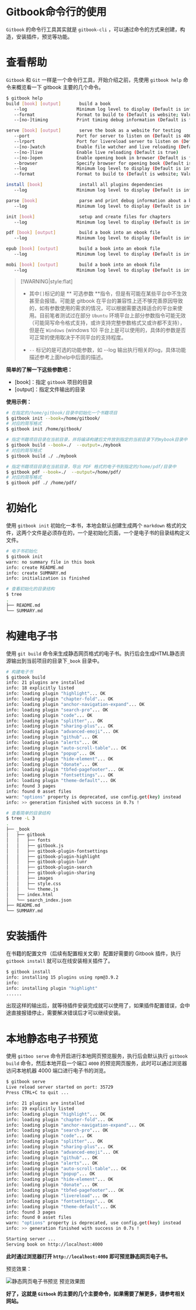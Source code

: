 # Gitbook命令行的使用



 `Gitbook` 的命令行工具其实就是 `gitbook-cli` ，可以通过命令的方式来创建，构造，安装插件，预览等功能。



# 查看帮助



`Gitbook` 和 `Git` 一样是一个命令行工具，开始介绍之前，先使用 `gitbook help` 命令来概览看一下 gitbook 主要的几个命令。

```bash
$ gitbook help
build [book] [output]       build a book
   --log                   Minimum log level to display (Default is info; Values are debug, info, warn, error, disabled)
   --format                Format to build to (Default is website; Values are website, json, ebook)
   --[no-]timing           Print timing debug information (Default is false)

serve [book] [output]       serve the book as a website for testing
   --port                  Port for server to listen on (Default is 4000)
   --lrport                Port for livereload server to listen on (Default is 35729)
   --[no-]watch            Enable file watcher and live reloading (Default is true)
   --[no-]live             Enable live reloading (Default is true)
   --[no-]open             Enable opening book in browser (Default is false)
   --browser               Specify browser for opening book (Default is )
   --log                   Minimum log level to display (Default is info; Values are debug, info, warn, error, disabled)
   --format                Format to build to (Default is website; Values are website, json, ebook)

install [book]              install all plugins dependencies
   --log                   Minimum log level to display (Default is info; Values are debug, info, warn, error, disabled)

parse [book]                parse and print debug information about a book
   --log                   Minimum log level to display (Default is info; Values are debug, info, warn, error, disabled)

init [book]                 setup and create files for chapters
   --log                   Minimum log level to display (Default is info; Values are debug, info, warn, error, disabled)

pdf [book] [output]         build a book into an ebook file
   --log                   Minimum log level to display (Default is info; Values are debug, info, warn, error, disabled)

epub [book] [output]        build a book into an ebook file
   --log                   Minimum log level to display (Default is info; Values are debug, info, warn, error, disabled)

mobi [book] [output]        build a book into an ebook file
   --log                   Minimum log level to display (Default is info; Values are debug, info, warn, error, disabled)
```



> [!WARNING|style:flat]
>
> - 其中```[]```标记的是 ** 可选参数 **指令，但是有可能在某些平台中不生效甚至会报错。可能是 gitbook 在平台的兼容性上还不够完善原因导致的，如有参数使用的需求的情况，可以根据需要选择适合的平台来使用。目前笔者测试过在部分 `Ubuntu` 环境平台上部分参数指令可能无效（可能简写命令格式支持，或许支持完整参数格式又或许都不支持），但是在 `Windows` (windows 10) 平台上是可以使用的，具体的参数是否可正常的使用取决于不同平台的支持程度。
>
> - `--` 标记的是可选的功能参数，如 --log 输出执行相关的log，具体功能描述参考上面help中后面的描述。



**简单的了解一下这些参数吧：**

- [book]：指定 `gitbook` 项目的目录
- [output]：指定文件输出的目录



**使用示例：**

```bash
# 在指定的/home/gitbook/目录中初始化一个书籍项目
$ gitbook init --book=/home/gitbook/
# 对应的简写格式
$ gitbook init /home/gitbook/

# 指定书籍项目目录在当前目录，并将编译构建后文件放到指定的当前目录下的mybook目录中
$ gitbook build --book=./  --output=./mybook
# 对应的简写格式
$ gitbook build ./ ./mybook

# 指定书籍项目目录在当前目录，导出 PDF 格式的电子书到指定的/home/pdf/目录中
$ gitbook pdf --book=./  --output=/home/pdf/
# 对应的简写格式
$ gitbook pdf ./ /home/pdf/
```



# 初始化



使用 `gitbook init` 初始化一本书，本地会默认创建生成两个 `markdown` 格式的文件，这两个文件是必须存在的，一个是初始化页面，一个是电子书的目录结构定义文件。

```bash
# 电子书初始化
$ gitbook init  
warn: no summary file in this book 
info: create README.md 
info: create SUMMARY.md 
info: initialization is finished 

# 查看初始化的目录结构
$ tree
.
├── README.md
└── SUMMARY.md
```



# 构建电子书



使用 `git build` 命令来生成静态网页格式的电子书。执行后会生成HTML静态资源输出到当前项目的目录下`_book` 目录中。

```bash
# 构建电子书
$ gitbook build
info: 21 plugins are installed 
info: 18 explicitly listed 
info: loading plugin "highlight"... OK 
info: loading plugin "chapter-fold"... OK 
info: loading plugin "anchor-navigation-expand"... OK 
info: loading plugin "search-pro"... OK 
info: loading plugin "code"... OK 
info: loading plugin "splitter"... OK 
info: loading plugin "sharing-plus"... OK 
info: loading plugin "advanced-emoji"... OK 
info: loading plugin "github"... OK 
info: loading plugin "alerts"... OK 
info: loading plugin "auto-scroll-table"... OK 
info: loading plugin "popup"... OK 
info: loading plugin "hide-element"... OK 
info: loading plugin "donate"... OK 
info: loading plugin "tbfed-pagefooter"... OK 
info: loading plugin "fontsettings"... OK 
info: loading plugin "theme-default"... OK 
info: found 3 pages 
info: found 0 asset files 
warn: "options" property is deprecated, use config.get(key) instead 
info: >> generation finished with success in 0.7s ! 

# 查看简单的目录结构
$ tree -L 3
.
├── _book
│   ├── gitbook
│   │   ├── fonts
│   │   ├── gitbook.js
│   │   ├── gitbook-plugin-fontsettings
│   │   ├── gitbook-plugin-highlight
│   │   ├── gitbook-plugin-lunr
│   │   ├── gitbook-plugin-search
│   │   ├── gitbook-plugin-sharing
│   │   ├── images
│   │   ├── style.css
│   │   └── theme.js
│   ├── index.html
│   └── search_index.json
├── README.md
└── SUMMARY.md
```



# 安装插件



在书籍的配置文件（后续有配置相关文章）配置好需要的 Gitbook 插件，执行 `gitbook install` 就可以在线安装相关插件了。

```bash
$ gitbook install
info: installing 15 plugins using npm@3.9.2 
info:  
info: installing plugin "highlight"
......
```



出现这样的输出后，就等待插件安装完成就可以使用了，如果插件配置错误，会中途直接报错停止，需要解决错误后才可以继续安装。



# 本地静态电子书预览



使用 `gitboo serve` 命令开启进行本地网页预览服务，执行后会默认执行 `gitbook build` 命令，然后本地开启一个端口 `4000` 的预览网页服务，此时可以通过浏览器访问本地机器 4000 端口进行电子书的浏览。

```bash
$ gitbook serve
Live reload server started on port: 35729
Press CTRL+C to quit ...

info: 21 plugins are installed 
info: 19 explicitly listed 
info: loading plugin "highlight"... OK 
info: loading plugin "chapter-fold"... OK 
info: loading plugin "anchor-navigation-expand"... OK 
info: loading plugin "search-pro"... OK 
info: loading plugin "code"... OK 
info: loading plugin "splitter"... OK 
info: loading plugin "sharing-plus"... OK 
info: loading plugin "advanced-emoji"... OK 
info: loading plugin "github"... OK 
info: loading plugin "alerts"... OK 
info: loading plugin "auto-scroll-table"... OK 
info: loading plugin "popup"... OK 
info: loading plugin "hide-element"... OK 
info: loading plugin "donate"... OK 
info: loading plugin "tbfed-pagefooter"... OK 
info: loading plugin "livereload"... OK 
info: loading plugin "fontsettings"... OK 
info: loading plugin "theme-default"... OK 
info: found 3 pages 
info: found 0 asset files 
warn: "options" property is deprecated, use config.get(key) instead 
info: >> generation finished with success in 0.7s ! 

Starting server ...
Serving book on http://localhost:4000
```



**此时通过浏览器打开 `http://localhost:4000` 即可预览静态网页电子书。**

预览效果：

![静态网页电子书预览 预览效果图](./images/Readme.png "预览效果图")



**好了，这就是 `Gitbook` 的主要的几个主要命令，如果需要了解更多，请参考相关网站。**